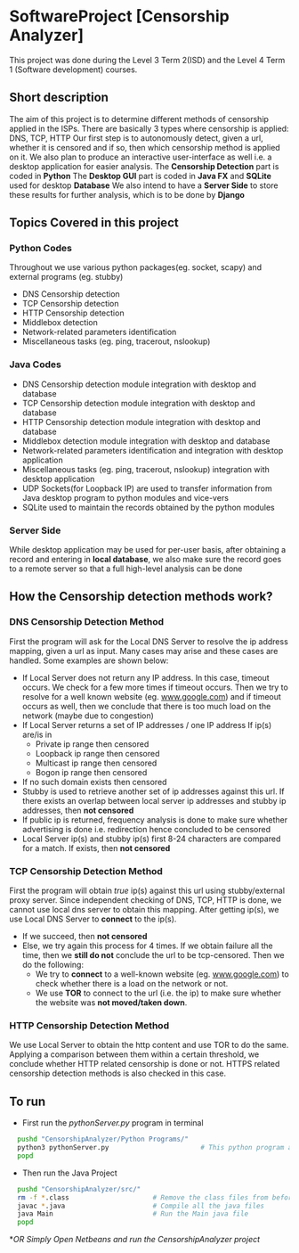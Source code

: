 # SoftwareProject [Censorship Analyzer]
This project was done during the Level 3 Term 2(ISD) and the Level 4 Term 1 (Software development) courses.

## Short description
The aim of this project is to determine different methods of censorship applied in the ISPs.
There are basically 3 types where censorship is applied: DNS, TCP, HTTP
Our first step is to autonomously detect, given a url, whether it is censored and if so, then which censorship method is applied on it.
We also plan to produce an interactive user-interface as well i.e. a desktop application for easier analysis.
The **Censorship Detection** part is coded in **Python**
The **Desktop GUI** part is coded in **Java FX** and **SQLite** used for desktop **Database**
We also intend to have a **Server Side** to store these results for further analysis, which is to be done by **Django**

## Topics Covered in this project
### Python Codes
<!-- UL -->
Throughout we use various python packages(eg. socket, scapy) and external programs (eg. stubby)
* DNS Censorship detection
* TCP Censorship detection
* HTTP Censorship detection
* Middlebox detection
* Network-related parameters identification
* Miscellaneous tasks (eg. ping, tracerout, nslookup)

### Java Codes
<!-- UL -->
* DNS Censorship detection module integration with desktop and database 
* TCP Censorship detection module integration with desktop and database
* HTTP Censorship detection module integration with desktop and database
* Middlebox detection module integration with desktop and database
* Network-related parameters identification and integration with desktop application
* Miscellaneous tasks (eg. ping, tracerout, nslookup) integration with desktop application
* UDP Sockets(for Loopback IP) are used to transfer information from Java desktop program to python modules and vice-vers
* SQLite used to maintain the records obtained by the python modules

### Server Side
While desktop application may be used for per-user basis, after obtaining a record and entering in **local database**, we also
make sure the record goes to a remote server so that a full high-level analysis can be done




## How the Censorship detection methods work?

### DNS Censorship Detection Method
First the program will ask for the Local DNS Server to resolve the ip address mapping, given a url as input.
Many cases may arise and these cases are handled. Some examples are shown below:
<!-- UL -->
* If Local Server does not return any IP address. In this case, timeout occurs. We check for a few more times if timeout occurs. Then we try to resolve for a well known website (eg. www.google.com) and if timeout occurs as well, then we conclude that there is too much load on the network (maybe due to congestion)
* If Local Server returns a set of IP addresses / one IP address
  If ip(s) are/is in 
  * Private ip range then censored
  * Loopback ip range then censored
  * Multicast ip range then censored
  * Bogon ip range then censored
* If no such domain exists then censored
* Stubby is used to retrieve another set of ip addresses against this url. If there exists an overlap between local server ip addresses and stubby ip addresses, then **not censored**
* If public ip is returned, frequency analysis is done to make sure whether advertising is done i.e. redirection hence concluded to be censored
* Local Server ip(s) and stubby ip(s) first 8-24 characters are compared for a match. If exists, then **not censored**

### TCP Censorship Detection Method
First the program will obtain *true* ip(s) against this url using stubby/external proxy server. Since independent checking of DNS, TCP, HTTP is done, we cannot use local dns server to obtain this mapping. After getting ip(s), we use Local DNS Server to **connect** to the ip(s).
<!-- UL -->
* If we succeed, then **not censored**
* Else, we try again this process for 4 times. If we obtain failure all the time, then we **still do not** conclude the url to be tcp-censored. Then we do the following:
  * We try to **connect** to a well-known website (eg. www.google.com) to check whether there is a load on the network or not.
  * We use **TOR** to connect to the url (i.e. the ip) to make sure whether the website was **not moved/taken down**.

### HTTP Censorship Detection Method
We use Local Server to obtain the http content and use TOR to do the same.
Applying a comparison between them within a certain threshold, we conclude whether HTTP related censorship is done or not.
HTTPS related censorship detection methods is also checked in this case.


## To run
<!-- UL -->
* First run the *pythonServer.py* program in terminal
```bash
  pushd "CensorshipAnalyzer/Python Programs/"
  python3 pythonServer.py                       # This python program acts like a server to accept instructions from Java Program
  popd
```
* Then run the Java Project
```bash
  pushd "CensorshipAnalyzer/src/"
  rm -f *.class                     # Remove the class files from before
  javac *.java                      # Compile all the java files
  java Main                         # Run the Main java file
  popd
```
**OR Simply Open Netbeans and run the CensorshipAnalyzer project*
